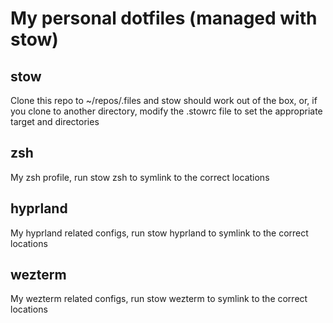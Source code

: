 # My personal dotfiles (managed with stow)

## stow
Clone this repo to ~/repos/.files and stow should work out of the box, or, if you clone to another directory, modify the .stowrc file to set the appropriate target and directories

## zsh
My zsh profile, run stow zsh to symlink to the correct locations

## hyprland
My hyprland related configs, run stow hyprland to symlink to the correct locations

## wezterm
My wezterm related configs, run stow wezterm to symlink to the correct locations
